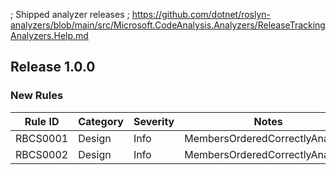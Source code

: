 ﻿; Shipped analyzer releases
; https://github.com/dotnet/roslyn-analyzers/blob/main/src/Microsoft.CodeAnalysis.Analyzers/ReleaseTrackingAnalyzers.Help.md

## Release 1.0.0

### New Rules

Rule ID | Category | Severity | Notes
--------|----------|----------|--------------------
RBCS0001|  Design  |  Info    | MembersOrderedCorrectlyAnalyzer
RBCS0002|  Design  |  Info    | MembersOrderedCorrectlyAnalyzer
